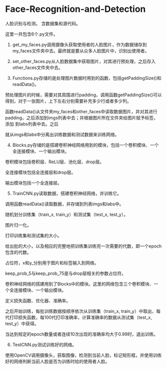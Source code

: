 # Face-Recognition-and-Detection


人脸识别与检测。
含数据集和源代码。


这里一共包含6个.py文件。


1. get_my_faces.py调用摄像头获取使用者的人脸图片，作为数据储存到my_faces文件夹中去。最终就是要从众多人脸图片中，识别出使用者。


2. set_other_faces.py从人脸数据集中获取图片，对其进行预处理，之后存入other_faces文件夹中去。


3. Functions.py存储的是处理图片数据时用到的函数，包括getPaddingSize()和readData()。

  预处理图片的时候，需要对其周围进行padding，调用函数getPaddingSize()可以得到，对于一张图片，上下左右分别需要补充多少行或者多少列。

  函数readData()从文件夹my_faces和other_faces中读取数据图片，并对其进行padding，之后添加到imgs列表中去；并根据图片所在文件夹给图片赋予标签，添加   到labs列表中去。之后

  就从imgs和labs中分离出训练数据和测试数据来训练网络。


4. Blocks.py存储的是搭建卷积神经网络用到的模块，包括一个卷积模块、一个全连接模块、一个输出模块。

  卷积模块包括卷积层、ReLU层、池化层、drop层。

  全连接模块包括全连接层和drop层。

  输出模块包括一个全连接层。


5. TrainCNN.py读取数据，搭建卷积神经网络，并训练它。

  调用函数readData()读取数据，并存储到列表imgs和labs中。

  随机划分训练集（train_x, train_y）和测试集（test_x, test_y）。

  图片归一化。

  打印训练集和测试集的大小。

  给出批的大小，以及相应的完整地把训练集训练完一次需要的代数，即一个epoch包含的代数。

  占位符，x和y_分别用于图片和标签输入到网络。

  keep_prob_5与keep_prob_75是与drop层相关的参数占位符。

  卷积神经网络的搭建用到了Blocks中的模块。这里的网络包含三个卷积模块、一个全连接模块、一个输出模块。

  定义损失函数、优化器、准确率。

  之后开始训练，每批训练数据按顺序依次从训练集（train_x, train_y）中取出，每代打印损失函数，每100代打印准确率，计算准确率的数据从测试集（test_x, test_y）中获得。

  当达到规定的epoch数量或者连续10次出现的准确率均大于0.99时，退出训练。


6. TestCNN.py测试训练好的网络。

  使用OpenCV调用摄像头，获取图像，检测到当前人脸，标记矩形框，并使用训练好的网络判断当前人脸是否为训练时给的使用者人脸。





